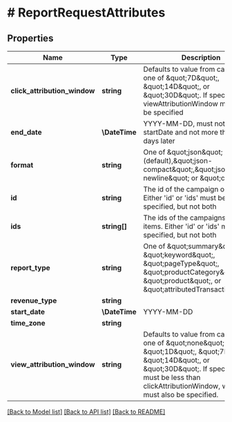 # # ReportRequestAttributes

## Properties

Name | Type | Description | Notes
------------ | ------------- | ------------- | -------------
**click_attribution_window** | **string** | Defaults to value from campaign or one of \&quot;7D\&quot;, \&quot;14D\&quot;, or \&quot;30D\&quot;. If specified, viewAttributionWindow must also be specified | [optional]
**end_date** | **\DateTime** | YYYY-MM-DD, must not be before startDate and not more than 100 days later |
**format** | **string** | One of \&quot;json\&quot; (default),\&quot;json-compact\&quot;,\&quot;json-newline\&quot; or \&quot;csv\&quot; | [optional] [default to 'json']
**id** | **string** | The id of the campaign or line item.  Either &#39;id&#39; or &#39;ids&#39; must be specified, but not both | [optional]
**ids** | **string[]** | The ids of the campaigns or line items.  Either &#39;id&#39; or &#39;ids&#39; must be specified, but not both | [optional]
**report_type** | **string** | One of \&quot;summary\&quot;, \&quot;keyword\&quot;, \&quot;pageType\&quot;, \&quot;productCategory\&quot;, \&quot;product\&quot;, or \&quot;attributedTransactions\&quot; |
**revenue_type** | **string** |  | [optional]
**start_date** | **\DateTime** | YYYY-MM-DD |
**time_zone** | **string** |  | [optional]
**view_attribution_window** | **string** | Defaults to value from campaign or one of \&quot;none\&quot;, \&quot;1D\&quot;, \&quot;7D\&quot;, \&quot;14D\&quot;, or \&quot;30D\&quot;. If specified, must be less than clickAttributionWindow, which must also be specified. | [optional]

[[Back to Model list]](../../README.md#models) [[Back to API list]](../../README.md#endpoints) [[Back to README]](../../README.md)
